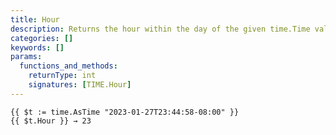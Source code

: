 ```yaml
---
title: Hour
description: Returns the hour within the day of the given time.Time value, in the range [0, 23].
categories: []
keywords: []
params:
  functions_and_methods:
    returnType: int
    signatures: [TIME.Hour]
---
```


```go-html-template
{{ $t := time.AsTime "2023-01-27T23:44:58-08:00" }}
{{ $t.Hour }} → 23
```
